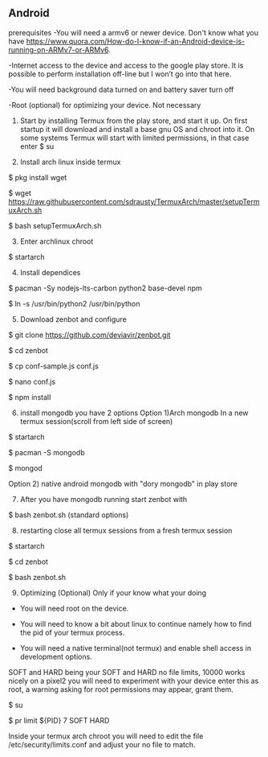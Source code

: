 ## Android

prerequisites
-You will need a armv6 or newer device. Don't know what you have https://www.quora.com/How-do-I-know-if-an-Android-device-is-running-on-ARMv7-or-ARMv6. 

-Internet access to the device and access to the google play store. It is possible to perform installation off-line but I won’t go into that here.

-You will need background data turned on and battery saver turn off

-Root (optional) for optimizing your device. Not necessary

1) Start by installing Termux from the play store, and start it up. On first startup it will download and install a base gnu OS and chroot into it. On some systems Termux will start with limited permissions, in that case enter 
$ su 

2) Install arch linux inside termux 

$ pkg install wget

$ wget https://raw.githubusercontent.com/sdrausty/TermuxArch/master/setupTermuxArch.sh

$ bash setupTermuxArch.sh

3) Enter archlinux chroot

$ startarch

4) Install dependices
 
$ pacman -Sy nodejs-lts-carbon python2 base-devel npm
 
$ ln -s /usr/bin/python2 /usr/bin/python

5) Download zenbot and configure

$ git clone https://github.com/deviavir/zenbot.git

$ cd zenbot

$ cp conf-sample.js conf.js

$ nano conf.js

$ npm install

6) install mongodb
you have 2 options 
 Option 1)Arch mongodb 
 In a new termux session(scroll from left side of screen)
 
 $ startarch
 
 $ pacman -S mongodb
 
 $ mongod 
 
 Option 2) native android mongodb with "dory mongodb" in play store

7) After you have mongodb running start zenbot with

$ bash zenbot.sh (standard options)

8) restarting
close all termux sessions
from a fresh termux session

 $ startarch
 
 $ cd zenbot
 
 $ bash zenbot.sh


9) Optimizing (Optional) Only if your know what your doing

- You will need root on the device.

- You will need to know a bit about linux to continue namely how to find the pid of your termux process.

- You will need a native terminal(not termux) and enable shell access in development options.

SOFT and HARD being your SOFT and HARD no file limits, 10000 works nicely on a pixel2 you will need to experiment with your device
enter this as root, a warning asking for root permissions may appear, grant them.

$ su

$ pr limit ${PID} 7 SOFT HARD 

 Inside your termux arch chroot you will need to edit the file /etc/security/limits.conf and adjust your no file to match.
